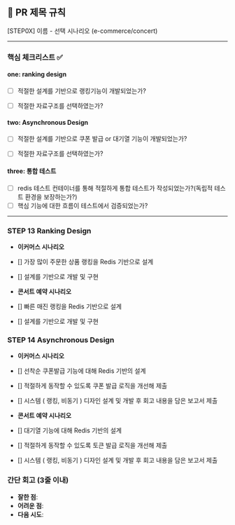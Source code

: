 ## :pushpin: PR 제목 규칙
[STEP0X] 이름 - 선택 시나리오 (e-commerce/concert)

---
### **핵심 체크리스트** :white_check_mark:

#### one: ranking design 
- [ ] 적절한 설계를 기반으로 랭킹기능이 개발되었는가?
- [ ] 적절한 자료구조를 선택하였는가?


#### two: Asynchronous Design 
- [ ] 적절한 설계를 기반으로 쿠폰 발급 or 대기열 기능이 개발되었는가?
- [ ] 적절한 자료구조를 선택하였는가?


#### three: 통합 테스트 
- [ ] redis 테스트 컨테이너를 통해 적절하게 통합 테스트가 작성되었는가?(독립적 테스트 환경을 보장하는가?)
- [ ] 핵심 기능에 대한 흐름이 테스트에서 검증되었는가?

---
### STEP 13 Ranking Design
- **이커머스 시나리오**
- [] 가장 많이 주문한 상품 랭킹을 Redis 기반으로 설계
- [] 설계를 기반으로 개발 및 구현
    
- **콘서트 예약 시나리오**
- [] 빠른 매진 랭킹을 Redis 기반으로 설계
- [] 설계를 기반으로 개발 및 구현


### STEP 14 Asynchronous Design
- **이커머스 시나리오**
- [] 선착순 쿠폰발급 기능에 대해 Redis 기반의 설계
- [] 적절하게 동작할 수 있도록 쿠폰 발급 로직을 개선해 제출
- [] 시스템 ( 랭킹, 비동기 ) 디자인 설계 및 개발 후 회고 내용을 담은 보고서 제출
    
- **콘서트 예약 시나리오**
- [] 대기열 기능에 대해 Redis 기반의 설계
- [] 적절하게 동작할 수 있도록 토큰 발급 로직을 개선해 제출
- [] 시스템 ( 랭킹, 비동기 ) 디자인 설계 및 개발 후 회고 내용을 담은 보고서 제출


### **간단 회고** (3줄 이내)
- **잘한 점**: 
- **어려운 점**: 
- **다음 시도**: